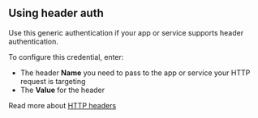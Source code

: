 ## Using header auth

Use this generic authentication if your app or service supports header authentication.

To configure this credential, enter:

- The header **Name** you need to pass to the app or service your HTTP request is targeting
- The **Value** for the header 

Read more about [HTTP headers](https://developer.mozilla.org/en-US/docs/Web/HTTP/Headers#authentication)
